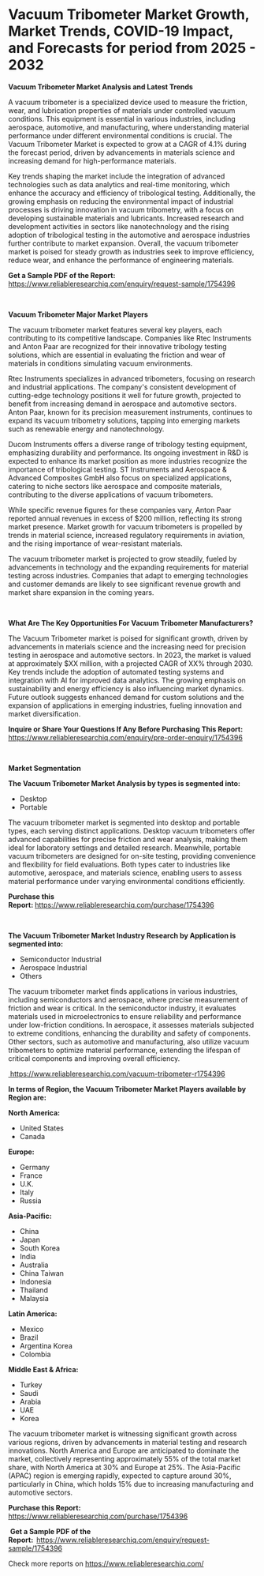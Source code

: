 <p><h1>Vacuum Tribometer Market Growth, Market Trends, COVID-19 Impact, and Forecasts for period from 2025 - 2032</h1></p><p><strong>Vacuum Tribometer Market Analysis and Latest Trends</strong></p>
<p><p>A vacuum tribometer is a specialized device used to measure the friction, wear, and lubrication properties of materials under controlled vacuum conditions. This equipment is essential in various industries, including aerospace, automotive, and manufacturing, where understanding material performance under different environmental conditions is crucial. The Vacuum Tribometer Market is expected to grow at a CAGR of 4.1% during the forecast period, driven by advancements in materials science and increasing demand for high-performance materials.</p><p>Key trends shaping the market include the integration of advanced technologies such as data analytics and real-time monitoring, which enhance the accuracy and efficiency of tribological testing. Additionally, the growing emphasis on reducing the environmental impact of industrial processes is driving innovation in vacuum tribometry, with a focus on developing sustainable materials and lubricants. Increased research and development activities in sectors like nanotechnology and the rising adoption of tribological testing in the automotive and aerospace industries further contribute to market expansion. Overall, the vacuum tribometer market is poised for steady growth as industries seek to improve efficiency, reduce wear, and enhance the performance of engineering materials.</p></p>
<p><strong>Get a Sample PDF of the Report:&nbsp;</strong> <a href="https://www.reliableresearchiq.com/enquiry/request-sample/1754396?utm_campaign=2444&utm_medium=2&utm_source=Github&utm_content=ia&utm_term=18022025&utm_id=vacuum-tribometer">https://www.reliableresearchiq.com/enquiry/request-sample/1754396</a></p>
<p>&nbsp;</p>
<p><strong>Vacuum Tribometer Major Market Players</strong></p>
<p><p>The vacuum tribometer market features several key players, each contributing to its competitive landscape. Companies like Rtec Instruments and Anton Paar are recognized for their innovative tribology testing solutions, which are essential in evaluating the friction and wear of materials in conditions simulating vacuum environments.</p><p>Rtec Instruments specializes in advanced tribometers, focusing on research and industrial applications. The company's consistent development of cutting-edge technology positions it well for future growth, projected to benefit from increasing demand in aerospace and automotive sectors. Anton Paar, known for its precision measurement instruments, continues to expand its vacuum tribometry solutions, tapping into emerging markets such as renewable energy and nanotechnology.</p><p>Ducom Instruments offers a diverse range of tribology testing equipment, emphasizing durability and performance. Its ongoing investment in R&D is expected to enhance its market position as more industries recognize the importance of tribological testing. ST Instruments and Aerospace & Advanced Composites GmbH also focus on specialized applications, catering to niche sectors like aerospace and composite materials, contributing to the diverse applications of vacuum tribometers.</p><p>While specific revenue figures for these companies vary, Anton Paar reported annual revenues in excess of $200 million, reflecting its strong market presence. Market growth for vacuum tribometers is propelled by trends in material science, increased regulatory requirements in aviation, and the rising importance of wear-resistant materials.</p><p>The vacuum tribometer market is projected to grow steadily, fueled by advancements in technology and the expanding requirements for material testing across industries. Companies that adapt to emerging technologies and customer demands are likely to see significant revenue growth and market share expansion in the coming years.</p></p>
<p>&nbsp;</p>
<p><strong>What Are The Key Opportunities For Vacuum Tribometer Manufacturers?</strong></p>
<p><p>The Vacuum Tribometer market is poised for significant growth, driven by advancements in materials science and the increasing need for precision testing in aerospace and automotive sectors. In 2023, the market is valued at approximately $XX million, with a projected CAGR of XX% through 2030. Key trends include the adoption of automated testing systems and integration with AI for improved data analytics. The growing emphasis on sustainability and energy efficiency is also influencing market dynamics. Future outlook suggests enhanced demand for custom solutions and the expansion of applications in emerging industries, fueling innovation and market diversification.</p></p>
<p><strong>Inquire or Share Your Questions If Any Before Purchasing This Report:</strong> <a href="https://www.reliableresearchiq.com/enquiry/pre-order-enquiry/1754396?utm_campaign=2444&utm_medium=2&utm_source=Github&utm_content=ia&utm_term=18022025&utm_id=vacuum-tribometer">https://www.reliableresearchiq.com/enquiry/pre-order-enquiry/1754396</a></p>
<p>&nbsp;</p>
<p><strong>Market Segmentation</strong></p>
<p><strong>The Vacuum Tribometer Market Analysis by types is segmented into:</strong></p>
<p><ul><li>Desktop</li><li>Portable</li></ul></p>
<p><p>The vacuum tribometer market is segmented into desktop and portable types, each serving distinct applications. Desktop vacuum tribometers offer advanced capabilities for precise friction and wear analysis, making them ideal for laboratory settings and detailed research. Meanwhile, portable vacuum tribometers are designed for on-site testing, providing convenience and flexibility for field evaluations. Both types cater to industries like automotive, aerospace, and materials science, enabling users to assess material performance under varying environmental conditions efficiently.</p></p>
<p><strong>Purchase this Report:&nbsp;</strong><a href="https://www.reliableresearchiq.com/purchase/1754396?utm_campaign=2444&utm_medium=2&utm_source=Github&utm_content=ia&utm_term=18022025&utm_id=vacuum-tribometer">https://www.reliableresearchiq.com/purchase/1754396</a></p>
<p>&nbsp;</p>
<p><strong>The Vacuum Tribometer Market Industry Research by Application is segmented into:</strong></p>
<p><ul><li>Semiconductor Industrial</li><li>Aerospace Industrial</li><li>Others</li></ul></p>
<p><p>The vacuum tribometer market finds applications in various industries, including semiconductors and aerospace, where precise measurement of friction and wear is critical. In the semiconductor industry, it evaluates materials used in microelectronics to ensure reliability and performance under low-friction conditions. In aerospace, it assesses materials subjected to extreme conditions, enhancing the durability and safety of components. Other sectors, such as automotive and manufacturing, also utilize vacuum tribometers to optimize material performance, extending the lifespan of critical components and improving overall efficiency.</p></p>
<p><a href="https://www.reliableresearchiq.com/vacuum-tribometer-r1754396?utm_campaign=2444&utm_medium=2&utm_source=Github&utm_content=ia&utm_term=18022025&utm_id=vacuum-tribometer">&nbsp;https://www.reliableresearchiq.com/vacuum-tribometer-r1754396</a></p>
<p><strong>In terms of Region, the Vacuum Tribometer Market Players available by Region are:</strong></p>
<p>
    <p> <strong> North America: </strong>
        <ul>
            <li>United States</li>
            <li>Canada</li>
        </ul>
        </p> 
    <p> <strong> Europe: </strong>
        <ul>
            <li>Germany</li>
            <li>France</li>
            <li>U.K.</li>
            <li>Italy</li>
            <li>Russia</li>
        </ul>
        </p> 
    <p> <strong> Asia-Pacific: </strong>
        <ul>
            <li>China</li>
            <li>Japan</li>
            <li>South Korea</li>
            <li>India</li>
            <li>Australia</li>
            <li>China Taiwan</li>
            <li>Indonesia</li>
            <li>Thailand</li>
            <li>Malaysia</li>
        </ul>
        </p> 
    <p> <strong> Latin America: </strong>
        <ul>
            <li>Mexico</li>
            <li>Brazil</li>
            <li>Argentina Korea</li>
            <li>Colombia</li>
        </ul>
        </p> 
    <p> <strong> Middle East & Africa: </strong>
        <ul>
            <li>Turkey</li>
            <li>Saudi</li>
            <li>Arabia</li>
            <li>UAE</li>
            <li>Korea</li>
        </ul>
    </p>
    </p>
<p><p>The vacuum tribometer market is witnessing significant growth across various regions, driven by advancements in material testing and research innovations. North America and Europe are anticipated to dominate the market, collectively representing approximately 55% of the total market share, with North America at 30% and Europe at 25%. The Asia-Pacific (APAC) region is emerging rapidly, expected to capture around 30%, particularly in China, which holds 15% due to increasing manufacturing and automotive sectors.</p></p>
<p><strong>Purchase this Report: </strong><a href="https://www.reliableresearchiq.com/purchase/1754396?utm_campaign=2444&utm_medium=2&utm_source=Github&utm_content=ia&utm_term=18022025&utm_id=vacuum-tribometer">https://www.reliableresearchiq.com/purchase/1754396</a></p>
<p>&nbsp;<strong>Get a Sample PDF of the Report:&nbsp;&nbsp;</strong><a href="https://www.reliableresearchiq.com/enquiry/request-sample/1754396?utm_campaign=2444&utm_medium=2&utm_source=Github&utm_content=ia&utm_term=18022025&utm_id=vacuum-tribometer">https://www.reliableresearchiq.com/enquiry/request-sample/1754396</a></p>
<p><strong></strong></p>
<p>Check more reports on <a href="https://www.reliableresearchiq.com/?utm_campaign=2444&utm_medium=2&utm_source=Github&utm_content=ia&utm_term=18022025&utm_id=vacuum-tribometer">https://www.reliableresearchiq.com/</a></p>